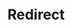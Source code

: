 ﻿---
layout: src/layouts/Redirect.astro
title: Redirect
redirect: https://yamldoc.liuyan.wang/docs/octopus-rest-api/cli/octopus-worker-pool-static-view
pubDate:  2023-01-01
navSearch: false
navSitemap: false
navMenu: false
---

